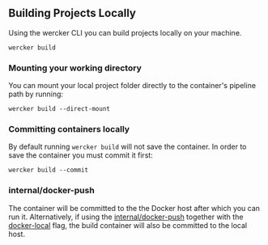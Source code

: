 ## Building Projects Locally

Using the wercker CLI you can build projects locally on your machine.

```no-highlight
wercker build
```

### Mounting your working directory

You can mount your local project folder directly to the container's
pipeline path by running:

```no-highlight
wercker build --direct-mount
```

### Committing containers locally

By default running `wercker build` will not save the container. In order
to save the container you must commit it first:

```no-highlight
wercker build --commit
```

### internal/docker-push

The container will be committed to the the Docker host after which you can run
it. Alternatively, if using the
[internal/docker-push](/docs/steps/internal-steps.html#docker-push) together
with the [docker-local](/cli/configuration/options-and-flags.html#docker-local) flag, the build container
will also be committed to the local host.


